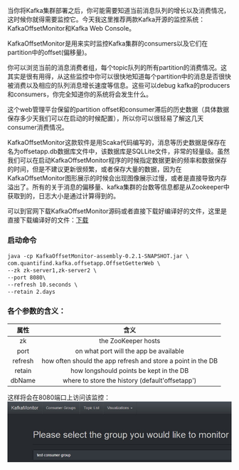 当你将Kafka集群部署之后，你可能需要知道当前消息队列的增长以及消费情况，这时候你就得需要监控它。今天我这里推荐两款Kafka开源的监控系统：KafkaOffsetMonitor和Kafka Web Console。

KafkaOffsetMonitor是用来实时监控Kafka集群的consumers以及它们在partition中的offset(偏移量)。

你可以浏览当前的消息消费者组，每个topic队列的所有partition的消费情况。这其实是很有用得，从这些监控中你可以很快地知道每个partition中的消息是否很快被消费以及相应的队列消息增长速度等信息。这些可以debug kafka的producers和consumers，你完全知道你的系统将会发生什么。

这个web管理平台保留的partition offset和consumer滞后的历史数据（具体数据保存多少天我们可以在启动的时候配置），所以你可以很轻易了解这几天consumer消费情况。

KafkaOffsetMonitor这款软件是用Scaka代码编写的，消息等历史数据是保存在名为offsetapp.db数据库文件中，该数据库是SQLLite文件，非常的轻量级。虽然我们可以在启动KafkaOffsetMonitor程序的时候指定数据更新的频率和数据保存的时间，但是不建议更新很频繁，或者保存大量的数据，因为在KafkaOffsetMonitor图形展示的时候会出现图像展示过慢，或者是直接导致内存溢出了。所有的关于消息的偏移量、kafka集群的台数等信息都是从Zookeeper中获取到的，日志大小是通过计算得到的。

可以到官网下载KafkaOffsetMonitor源码或者直接下载好编译好的文件，这里是直接下载编译好的文件：[下载](https://github.com/quantifind/KafkaOffsetMonitor/releases/)

### 启动命令
```
java -cp KafkaOffsetMonitor-assembly-0.2.1-SNAPSHOT.jar \
com.quantifind.kafka.offsetapp.OffsetGetterWeb \
--zk zk-server1,zk-server2 \
--port 8080\
--refresh 10.seconds \
--retain 2.days
```

### 各个参数的含义：
| 属性 | 含义 |
|:----:|:----:|
|zk|the ZooKeeper hosts|
|port|on what port will the app be available|
|refresh|how often should the app refresh and store a point in the DB|
|retain|how longshould points be kept in the DB|
|dbName|where to store the history (default'offsetapp')|

这样将会在8080端口上访问该监控：
![图1](assets/Kafka监控-KafkaOffsetMonitor-1.jpg)
